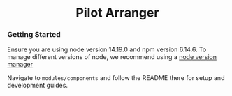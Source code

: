 <h1 align="center">Pilot Arranger</h1>

### Getting Started

Ensure you are using node version 14.19.0 and npm version 6.14.6. To manage different versions of node, we recommend using a [node version manager](https://github.com/tj/n)

Navigate to `modules/components` and follow the README there for setup and development guides.
